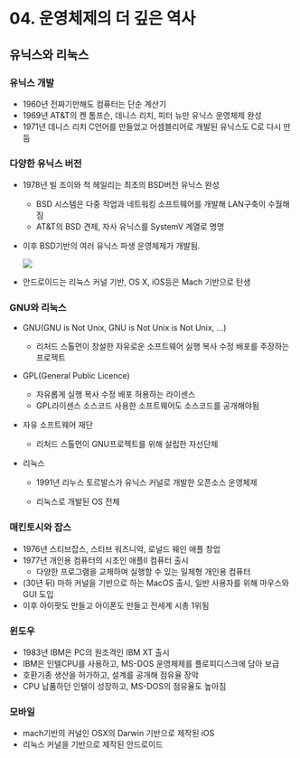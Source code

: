 # 04. 운영체제의 더 깊은 역사

## 유닉스와 리눅스

### 유닉스 개발

- 1960년 전짜기만해도 컴퓨터는 단순 계산기
- 1969년 AT&T의 켄 톰프슨, 데니스 리치, 피터 뉴만 유닉스 운영체제 완성
- 1971년 데니스 리치 C언어를 만들었고 어셈블리어로 개발된 유닉스도 C로 다시 만듬

### 다양한 유닉스 버전

- 1978년 빌 조이와 척 헤일리는 최초의 BSD버전 유닉스 완성
  
  - BSD 시스템은 다중 작업과 네트워킹 소프트웨어를 개발해 LAN구축이 수월해짐
  - AT&T의 BSD 견제, 자사 유닉스를 SystemV 계열로 명명

- 이후 BSD기반의 여러 유닉스 파생 운영체제가 개발됨.
  
  ![](C:\Users\ganjisriver\AppData\Roaming\marktext\images\2023-10-14-15-28-16-image.png)

- 안드로이드는 리눅스 커널 기반, OS X, iOS등은 Mach 기반으로 탄생

### GNU와 리눅스

- GNU(GNU is Not Unix, GNU is Not Unix is Not Unix, …)
  
  - 리처드 스톨먼이 창설한 자유로운 소프트웨어 실행 복사 수정 배포를 주장하는 프로젝트

- GPL(General Public Licence)
  
  - 자유롭게 실행 복사 수정 배포 허용하는 라이센스
  - GPL라이센스 소스코드 사용한 소프트웨어도 소스코드를 공개해야됨

- 자유 소프트웨어 재단
  
  - 리처드 스톨먼이 GNU프로젝트를 위해 설립한 자선단체

- 리눅스
  
  - 1991년 리누스 토르발스가 유닉스 커널로 개발한 오픈소스 운영체제
  
  - 리눅스로 개발된 OS 전체
    
    [](https://upload.wikimedia.org/wikipedia/commons/1/1b/Linux_Distribution_Timeline.svg)

### 매킨토시와 잡스

- 1976년 스티브잡스, 스티브 워즈니악, 로널드 웨인 애플 창업
- 1977년 개인용 컴퓨터의 시초인 애플II 컴퓨터 출시
  - 다양한 프로그램을 교체하며 실행할 수 있는 일체형 개인용 컴퓨터
- (30년 뒤) 마하 커널을 기반으로 하는 MacOS 출시, 일반 사용자를 위해 마우스와 GUI 도입
- 이후 아이팟도 만들고 아이폰도 만들고 전세계 시총 1위됨

### 윈도우

- 1983년 IBM은 PC의 원조격인 IBM XT 출시
- IBM은 인텔CPU를 사용하고, MS-DOS 운영체제를 플로피디스크에 담아 보급
- 호환기종 생산을 허가하고, 설계를 공개해 점유율 장악
- CPU 납품하던 인텔이 성장하고, MS-DOS의 점유율도 높아짐

### 모바일

- mach기반의 커널인 OSX의 Darwin 기반으로 제작된 iOS
- 리눅스 커널을 기반으로 제작된 안드로이드
